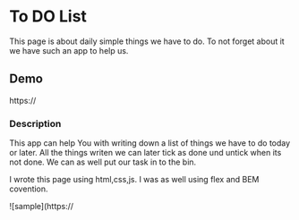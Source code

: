 # To DO List

This page is about daily simple things we have to do. To not forget about it we have such an app to help us.

## Demo

https://

### Description

This app can help You with writing down a list of things we have to do today or later.
All the things writen we can later tick as done und untick when its not done.
We can as well put our task in to the bin.

I wrote this page using html,css,js. I was as well using flex and BEM covention.

![sample](https://

